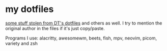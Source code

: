 # my dotfiles

[some stuff stolen from DT's dotfiles](https://gitlab.com/dwt1/dotfiles) and others as well. 
I try to mention the original author in the files if it's just copy/paste.

Programs I use: alacritty, awesomewm, beets, fish, mpv, neovim, picom, variety and zsh

